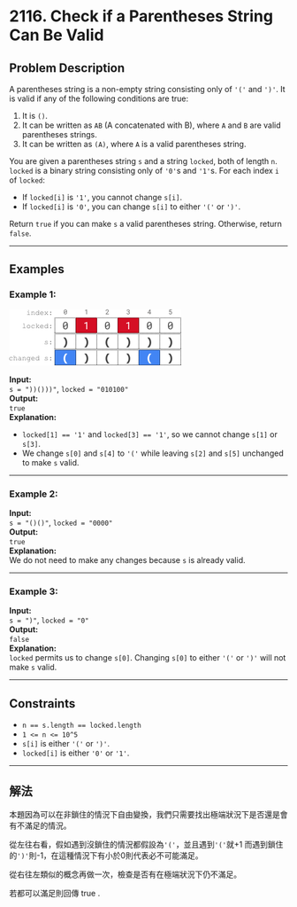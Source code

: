 # 2116. Check if a Parentheses String Can Be Valid

## Problem Description

A parentheses string is a non-empty string consisting only of `'('` and `')'`. It is valid if any of the following conditions are true:
1. It is `()`.
2. It can be written as `AB` (A concatenated with B), where `A` and `B` are valid parentheses strings.
3. It can be written as `(A)`, where `A` is a valid parentheses string.

You are given a parentheses string `s` and a string `locked`, both of length `n`. `locked` is a binary string consisting only of `'0'`s and `'1'`s. For each index `i` of `locked`:
- If `locked[i]` is `'1'`, you cannot change `s[i]`.
- If `locked[i]` is `'0'`, you can change `s[i]` to either `'('` or `')'`.

Return `true` if you can make `s` a valid parentheses string. Otherwise, return `false`.

---

## Examples

### Example 1:
![alt text](image.png)

**Input:**  
`s = "))()))"`, `locked = "010100"`  
**Output:**  
`true`  
**Explanation:**  
- `locked[1] == '1'` and `locked[3] == '1'`, so we cannot change `s[1]` or `s[3]`.  
- We change `s[0]` and `s[4]` to `'('` while leaving `s[2]` and `s[5]` unchanged to make `s` valid.  

---

### Example 2:
**Input:**  
`s = "()()"`, `locked = "0000"`  
**Output:**  
`true`  
**Explanation:**  
We do not need to make any changes because `s` is already valid.

---

### Example 3:
**Input:**  
`s = ")"`, `locked = "0"`  
**Output:**  
`false`  
**Explanation:**  
`locked` permits us to change `s[0]`. Changing `s[0]` to either `'('` or `')'` will not make `s` valid.

---

## Constraints
- `n == s.length == locked.length`
- `1 <= n <= 10^5`
- `s[i]` is either `'('` or `')'`.
- `locked[i]` is either `'0'` or `'1'`.

---

## 解法

本題因為可以在非鎖住的情況下自由變換，我們只需要找出極端狀況下是否還是會有不滿足的情況。

從左往右看，假如遇到沒鎖住的情況都假設為`'('`，並且遇到`'('`就+1
而遇到鎖住的`')'`則-1，在這種情況下有小於0則代表必不可能滿足。

從右往左類似的概念再做一次，檢查是否有在極端狀況下仍不滿足。

若都可以滿足則回傳 true .